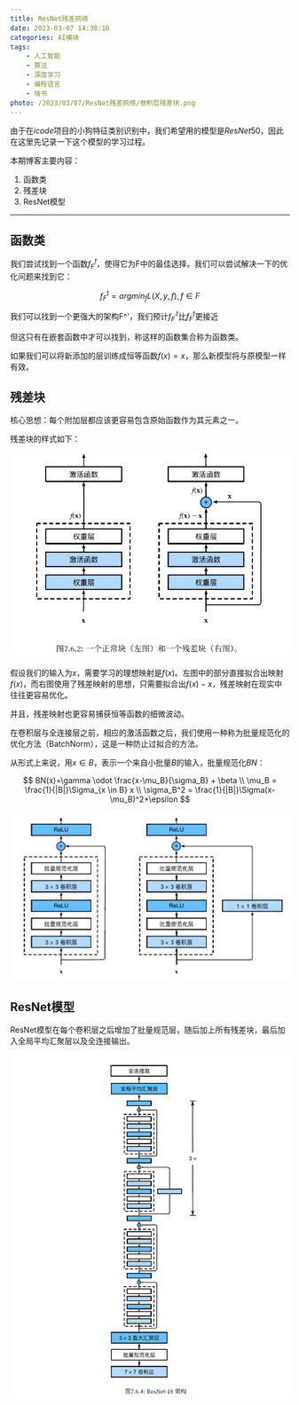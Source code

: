 ```yaml
---
title: ResNet残差网络
date: 2023-03-07 14:38:10
categories: AI模块
tags:
    - 人工智能
    - 算法
    - 深度学习
    - 编程语言
    - 啃书
photo: /2023/03/07/ResNet残差网络/卷积层残差块.png
---
```


由于在$icode$项目的小狗特征类别识别中，我们希望用的模型是$ResNet50$，因此在这里先记录一下这个模型的学习过程。

本期博客主要内容：
1. 函数类
2. 残差块
3. ResNet模型

<!-- more -->

---

## **函数类**

我们尝试找到一个函数$f_F^t$，使得它为F中的最佳选择。我们可以尝试解决一下的优化问题来找到它：

$$
f_F^t = argmin_fL(X,y,f),f \in F
$$

我们可以找到一个更强大的架构F^'，我们预计$f_{F^{'}}^{t}$比$f_F^t$更接近

但这只有在嵌套函数中才可以找到，称这样的函数集合称为函数类。

如果我们可以将新添加的层训练成恒等函数$f(x)=x$，那么新模型将与原模型一样有效。

## **残差块**

核心思想：每个附加层都应该更容易包含原始函数作为其元素之一。

残差块的样式如下：

<img src="./ResNet残差网络/残差块.png">

假设我们的输入为$x$，需要学习的理想映射是$f(x)$。左图中的部分直接拟合出映射$f(x)$，而右图使用了残差映射的思想，只需要拟合出$f(x)-x$，残差映射在现实中往往更容易优化。

并且，残差映射也更容易捕获恒等函数的细微波动。

在卷积层与全连接层之前，相应的激活函数之后，我们使用一种称为批量规范化的优化方法（BatchNorm），这是一种防止过拟合的方法。

从形式上来说，用$x \in B$，表示一个来自小批量$B$的输入，批量规范化$BN$：

$$
BN(x)=\gamma  \odot \frac{x-\mu_B}{\sigma_B} + \beta \\ 
\mu_B = \frac{1}{|B|}\Sigma_{x \in B} x \\
\sigma_B^2 = \frac{1}{|B|}\Sigma(x-\mu_B)^2+\epsilon
$$

<img src="./ResNet残差网络/卷积层残差块.png">

## **ResNet模型**

ResNet模型在每个卷积层之后增加了批量规范层，随后加上所有残差块，最后加入全局平均汇聚层以及全连接输出。

<img src="./ResNet残差网络/ResNet-18架构.png">
